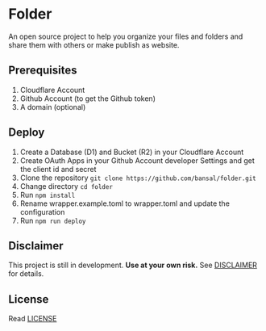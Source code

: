 # Folder

An open source project to help you organize your files and folders and share them with others or make publish as website.

## Prerequisites

1. Cloudflare Account
2. Github Account (to get the Github token)
3. A domain (optional)

## Deploy

1. Create a Database (D1) and Bucket (R2) in your Cloudflare Account
2. Create OAuth Apps in your Github Account developer Settings and get the client id and secret
3. Clone the repository `git clone https://github.com/bansal/folder.git`
4. Change directory `cd folder`
5. Run `npm install`
6. Rename wrapper.example.toml to wrapper.toml and update the configuration
7. Run `npm run deploy`

## Disclaimer

This project is still in development. **Use at your own risk.** See [DISCLAIMER](DISCLAIMER.md) for details.

## License

Read [LICENSE](LICENSE)
